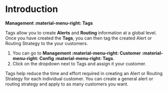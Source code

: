 # Introduction

**Management :material-menu-right: Tags**

Tags allow you to create **Alerts** and **Routing** information at a global level. Once you have created the **Tags**, you can then tag the created Alert or Routing Strategy to the your customers.

1. You can go to **Management :material-menu-right: Customer :material-menu-right: Config :material-menu-right: Tags**.
2. Click on the dropdown next to Tags and assign it your customer.

Tags help reduce the time and effort required in creating an Alert or Routing Strategy for each individual customer. You can create a general alert or routing strategy and apply to as many customers you want.